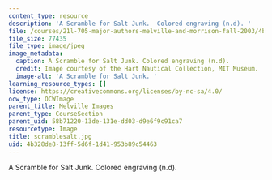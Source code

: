 ```yaml
---
content_type: resource
description: 'A Scramble for Salt Junk.  Colored engraving (n.d). '
file: /courses/21l-705-major-authors-melville-and-morrison-fall-2003/4b328de813ff5d6f1d41953b89c54463_scramblesalt.jpg
file_size: 77435
file_type: image/jpeg
image_metadata:
  caption: A Scramble for Salt Junk. Colored engraving (n.d).
  credit: Image courtesy of the Hart Nautical Collection, MIT Museum.
  image-alt: 'A Scramble for Salt Junk. '
learning_resource_types: []
license: https://creativecommons.org/licenses/by-nc-sa/4.0/
ocw_type: OCWImage
parent_title: Melville Images
parent_type: CourseSection
parent_uid: 58b71220-13de-131e-dd03-d9e6f9c91ca7
resourcetype: Image
title: scramblesalt.jpg
uid: 4b328de8-13ff-5d6f-1d41-953b89c54463
---
```

A Scramble for Salt Junk.  Colored engraving (n.d). 